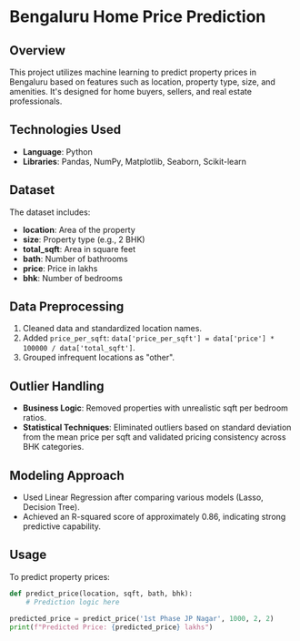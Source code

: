 # Bengaluru Home Price Prediction

## Overview
This project utilizes machine learning to predict property prices in Bengaluru based on features such as location, property type, size, and amenities. It's designed for home buyers, sellers, and real estate professionals.

## Technologies Used
- **Language**: Python
- **Libraries**: Pandas, NumPy, Matplotlib, Seaborn, Scikit-learn

## Dataset
The dataset includes:
- **location**: Area of the property
- **size**: Property type (e.g., 2 BHK)
- **total_sqft**: Area in square feet
- **bath**: Number of bathrooms
- **price**: Price in lakhs
- **bhk**: Number of bedrooms

## Data Preprocessing
1. Cleaned data and standardized location names.
2. Added `price_per_sqft`: `data['price_per_sqft'] = data['price'] * 100000 / data['total_sqft']`.
3. Grouped infrequent locations as "other".

## Outlier Handling
- **Business Logic**: Removed properties with unrealistic sqft per bedroom ratios.
- **Statistical Techniques**: Eliminated outliers based on standard deviation from the mean price per sqft and validated pricing consistency across BHK categories.

## Modeling Approach
- Used Linear Regression after comparing various models (Lasso, Decision Tree).
- Achieved an R-squared score of approximately 0.86, indicating strong predictive capability.

## Usage
To predict property prices:
```python
def predict_price(location, sqft, bath, bhk):
    # Prediction logic here

predicted_price = predict_price('1st Phase JP Nagar', 1000, 2, 2)
print(f"Predicted Price: {predicted_price} lakhs")
